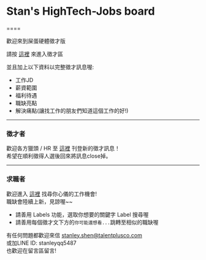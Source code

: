 # Stan's HighTech-Jobs board
====

歡迎來到屎蛋硬體徵才版

請按 [這裡](https://github.com/StanleyShen88/HighTech-Jobs/issues) 來進入徵才區

並且加上以下資料以完整徵才訊息喔:

+ 工作JD
+ 薪資範圍
+ 福利待遇
+ 職缺亮點
+ 解決痛點(讓找工作的朋友們知道這個工作的好!)

-----

### 徵才者

歡迎各方獵頭 / HR 至 [這裡](https://github.com/StanleyShen88/HighTech-Jobs/issues) 刊登新的徵才訊息！  
希望在順利徵得人選後回來將訊息close掉。



-----

### 求職者

歡迎進入 [這裡](https://github.com/StanleyShen88/HighTech-Jobs/issues) 找尋你心儀的工作機會!    
職缺會陸續上新，見諒喔~~  

- 請善用 Labels 功能，選取你想要的關鍵字 Label 搜尋喔  
- 請善用每個徵才文下方的`你可能還想看...`跳轉至相似的職缺喔

有任何問題都歡迎來信 stanley.shen@talentplusco.com  
或加LINE ID: stanleyqq5487  
也歡迎在留言區留言!
